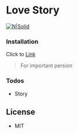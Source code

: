 # Love Story

[![N|Solid](https://3.bp.blogspot.com/-kWmj88eUmnM/WxwBfxH1_mI/AAAAAAAAB-A/v08FQI35Ka0HDAMvPteeGbYVV3yAhV8dwCLcBGAs/s1600/2.png)](https://vanhocpham.blogspot.com/)

### Installation

Click to [Link](https://pippop.github.io) 


> For important persion
>
### Todos

 - Story

License
----
- MIT


